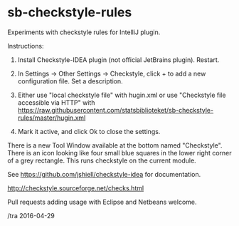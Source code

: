# sb-checkstyle-rules

Experiments with checkstyle rules for IntelliJ plugin.

Instructions:

1) Install Checkstyle-IDEA plugin (not official JetBrains plugin). Restart.

2) In Settings -> Other Settings -> Checkstyle, click + to add a
   new configuration file.  Set a description.

3) Either use "local checkstyle file" with hugin.xml or use
   "Checkstyle file accessible via HTTP" with 
   https://raw.githubusercontent.com/statsbiblioteket/sb-checkstyle-rules/master/hugin.xml

4) Mark it active, and click Ok to close the settings.

There is a new Tool Window available at the bottom named "Checkstyle".
There is an icon looking like four small blue squares in the lower right
corner of a grey rectangle.  This runs checkstyle on the current module.

See https://github.com/jshiell/checkstyle-idea for documentation.

http://checkstyle.sourceforge.net/checks.html

Pull requests adding usage with Eclipse and Netbeans welcome.

/tra 2016-04-29
